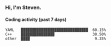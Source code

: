 ### Hi, I'm Steven.

#### Coding activity (past 7 days)
```
YAML   ▓▓▓▓▓▓▓▓▓▓▓▓▓▓▓▓▓▓▓▓▓▓▓▓▓▓▓▓▓▓  60.15%
C++    ▓▓▓▓▓▓▓▓▓▓▓▓▓▓▓                 30.50%
other  ▓▓▓▓                             9.35%
```

